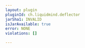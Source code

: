 ```yaml
---
layout: plugin
pluginId: ch.liquidmind.deflector
jarSha1: INVALID
isJarAvailable: true
error: NONE
violations: []

---
```

